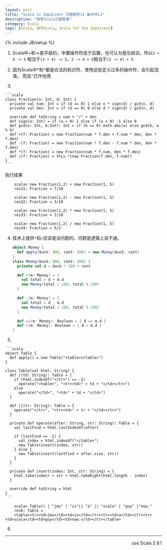 ```yaml
---
layout: post
title: "Scala in Impatient 习题解答11 操作符L1"
description: "快学Scala习题答案"
category: Scala
tags: [Scala, 快学Scala, Scala for the Impatient]
---
```

{% include JB/setup %}

1. Scala中+和->是平级的，中置操作符高于后置，也可认为是左结合。所以`3 + 4 -> 5`
相当于`(3 + 4) -> 5`，`3 -> 4 + 5`相当于`(3 -> 4) + 5`

2. 因为Scala中\*和^都是合法的标识符，使用这些定义过多的操作符，会引起混淆。
  而且`^`已作他用


3. 

    ```scala
    class Fraction(n: Int, d: Int) {
      private val num: Int = if (d == 0) 1 else n * sign(d) / gcd(n, d)
      private val den: Int = if (d == 0) 0 else d * sign(d) / gcd(n, d)

      override def toString = num + "/" + den
      def sign(a: Int) = if (a > 0) 1 else if (a < 0) -1 else 0
      def gcd(a: Int, b:Int): Int = if (b == 0) math.abs(a) else gcd(b, a % b)
      def +(f: Fraction) = new Fraction(num * f.den + f.num * den, den * f.den)
      def -(f: Fraction) = new Fraction(num * f.den - f.num * den, den * f.den)
      def *(f: Fraction) = new Fraction(num * f.num, den * f.den)
      def /(f: Fraction) = this.*(new Fraction(f.den, f.num))
    }
    ```
  执行结果

        scala> new Fraction(1,2) + new Fraction(1, 5)
        res31: Fraction = 7/10

        scala> new Fraction(1,2) - new Fraction(1, 5)
        res32: Fraction = 3/10

        scala> new Fraction(1,2) * new Fraction(1, 5)
        res33: Fraction = 1/10

        scala> new Fraction(1,2) / new Fraction(1, 5)
        res34: Fraction = 5/2

4. 技术上提供`*`和`/`应该是没问题的，问题是逻辑上说不通。

    ```scala
    object Money {
      def apply(buck: Int, cent: Int) = new Money(buck, cent)
    }
    class Money(buck: Int, cent: Int) {
      private val d = buck * 100 + cent

      def +(m: Money) = {
        val total = d + m.d
        new Money(total / 100, total % 100)
      }

      def -(m: Money) = {
        val total = d - m.d
        new Money(total / 100, total % 100)
      }

      def ==(m: Money): Boolean = { d == m.d }
      def <(m: Money): Boolean = { d < m.d }
    }
    ```

5. 

    ```scala
    object Table {
      def apply() = new Table("<table></table>")
    }

    class Table(val html: String) {
      def |(td: String): Table = {
        if (html.indexOf("</tr>") == -1)
          operate("<table>", "<tr><td>" + td + "</td></tr>")
        else
          operate("</td>", "<td>" + td + "</td>")
      }

      def ||(tr: String): Table = {
        operate("</tr>", "<tr><td>" + tr + "</td></tr>")
      }

      private def operate(after: String, str: String): Table = {
        val lastFind = html.lastIndexOf(after)

        if (lastFind == -1) {
          val index = html.indexOf("</table>")
          new Table(insert(index, str))
        } else {
          new Table(insert(lastFind + after.size, str))
        }
      }

      private def insert(index: Int, str: String) = {
        html.take(index) + str + html.takeRight(html.length - index)
      }

      override def toString = html
    }
    ```

        scala> Table() | "jmu" | "is"|| "a" || "scala" | "guy" |"now."
        res6: Table =
        <table><tr><td>jmu</td><td>is</td></tr><tr><td>a</td></tr><tr><td>scala</td><td>guy</td><td>now.</td></tr></table>

6. 


----
<div align="right">use Scala 2.9.1</div>

